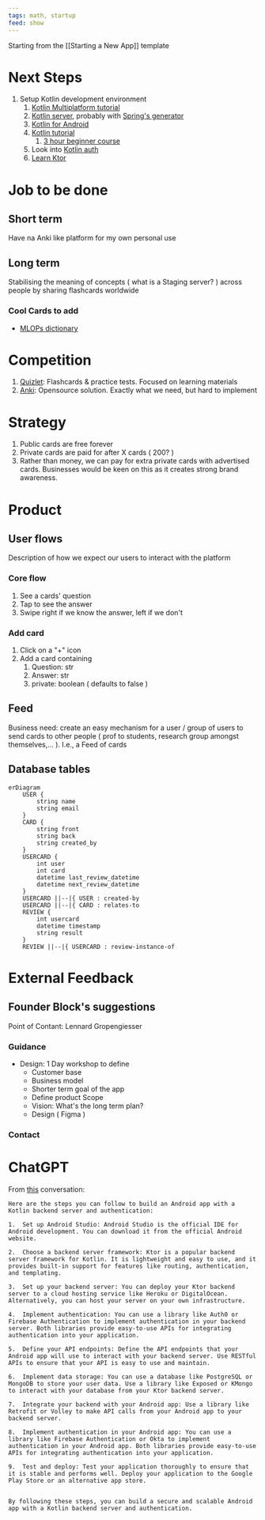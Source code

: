 ```yaml
---
tags: math, startup
feed: show
---
```


Starting from the [[Starting a New App]] template

# Next Steps
1. Setup Kotlin development environment
	1. [Kotlin Multiplatform tutorial](https://www.youtube.com/watch?v=2yd6rVJdICU)
	2. [Kotlin server](https://kotlinlang.org/docs/server-overview.html), probably with [Spring's generator](https://start.spring.io/)
	3. [Kotlin for Android](https://developer.android.com/kotlin)
	4. [Kotlin tutorial](https://developer.android.com/courses/android-basics-compose/course)
		1. [3 hour beginner course](https://www.youtube.com/watch?v=F9UC9DY-vIU)
	5. Look into [Kotlin auth](https://ktor.io/docs/authentication.html#supported)
	6. [Learn Ktor](https://ktor.io/learn/)

# Job to be done

## Short term
Have na Anki like platform for my own personal use

## Long term
Stabilising the meaning of concepts ( what is a Staging server? ) across people by sharing flashcards worldwide

### Cool Cards to add
- [MLOPs dictionary](https://www.hopsworks.ai/mlops-dictionary)

# Competition
1. [Quizlet](https://quizlet.com/en-gb): Flashcards & practice tests. Focused on learning materials
2. [Anki](https://apps.ankiweb.net/): Opensource solution. Exactly what we need, but hard to implement

# Strategy
1. Public cards are free forever
2. Private cards are paid for after X cards ( 200? )
3. Rather than money, we can pay for extra private cards with advertised cards. Businesses would be keen on this as it creates strong brand awareness.

# Product

## User flows
Description of how we expect our users to interact with the platform

### Core flow
1. See a cards' question
2. Tap to see the answer
3. Swipe right if we know the answer, left if we don't

### Add card
1. Click on a "+" icon
2. Add a card containing
	1. Question: str
	2. Answer: str
	3. private: boolean ( defaults to false )

## Feed
Business need: create an easy mechanism for a user / group of users to send cards to other people ( prof to students, research group amongst themselves,... ). I.e., a Feed of cards 

## Database tables

```mermaid
erDiagram
    USER {
        string name
        string email
    }
    CARD {
        string front
        string back
        string created_by
    }
    USERCARD {
        int user
        int card
        datetime last_review_datetime
        datetime next_review_datetime
    }
    USERCARD ||--|{ USER : created-by
    USERCARD ||--|{ CARD : relates-to
    REVIEW {
        int usercard
        datetime timestamp
        string result
    }
    REVIEW ||--|{ USERCARD : review-instance-of
```

# External Feedback

## Founder Block's suggestions
Point of Contant: Lennard Gropengiesser

### Guidance
- Design: 1 Day workshop to define
	- Customer base
	- Business model
	- Shorter term goal of the app
	- Define product Scope
	- Vision: What's the long term plan?
	- Design ( Figma )

### Contact


# ChatGPT

From [this](https://chat.openai.com/c/e6751526-8731-45f7-95c6-83b37a0dea8f) conversation:

```
Here are the steps you can follow to build an Android app with a Kotlin backend server and authentication:

1.  Set up Android Studio: Android Studio is the official IDE for Android development. You can download it from the official Android website.
    
2.  Choose a backend server framework: Ktor is a popular backend server framework for Kotlin. It is lightweight and easy to use, and it provides built-in support for features like routing, authentication, and templating.
    
3.  Set up your backend server: You can deploy your Ktor backend server to a cloud hosting service like Heroku or DigitalOcean. Alternatively, you can host your server on your own infrastructure.
    
4.  Implement authentication: You can use a library like Auth0 or Firebase Authentication to implement authentication in your backend server. Both libraries provide easy-to-use APIs for integrating authentication into your application.
    
5.  Define your API endpoints: Define the API endpoints that your Android app will use to interact with your backend server. Use RESTful APIs to ensure that your API is easy to use and maintain.
    
6.  Implement data storage: You can use a database like PostgreSQL or MongoDB to store your user data. Use a library like Exposed or KMongo to interact with your database from your Ktor backend server.
    
7.  Integrate your backend with your Android app: Use a library like Retrofit or Volley to make API calls from your Android app to your backend server.
    
8.  Implement authentication in your Android app: You can use a library like Firebase Authentication or Okta to implement authentication in your Android app. Both libraries provide easy-to-use APIs for integrating authentication into your application.
    
9.  Test and deploy: Test your application thoroughly to ensure that it is stable and performs well. Deploy your application to the Google Play Store or an alternative app store.
    

By following these steps, you can build a secure and scalable Android app with a Kotlin backend server and authentication.
```